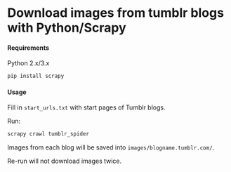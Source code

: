 # Download images from tumblr blogs with Python/Scrapy

#### Requirements

Python 2.x/3.x
```bash
pip install scrapy
```

#### Usage

Fill in `start_urls.txt` with start pages of Tumblr blogs.

Run:
```bash
scrapy crawl tumblr_spider
```

Images from each blog will be saved into `images/blogname.tumblr.com/`.

Re-run will not download images twice.